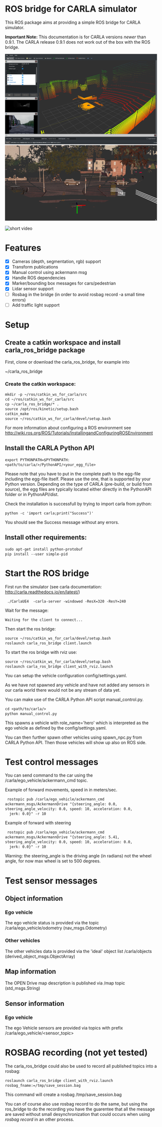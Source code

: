 
# ROS bridge for CARLA simulator

This ROS package aims at providing a simple ROS bridge for CARLA simulator.

__Important Note:__
This documentation is for CARLA versions *newer* than 0.9.1. The CARLA release 0.9.1
does not work out of the box with the ROS bridge.

![rviz setup](./assets/rviz_carla_default.png "rviz")
![depthcloud](./assets/depth_cloud_and_lidar.png "depthcloud")

![short video](https://youtu.be/S_NoN2GBtdY)


# Features

- [x] Cameras (depth, segmentation, rgb) support
- [x] Transform publications
- [x] Manual control using ackermann msg
- [x] Handle ROS dependencies
- [x] Marker/bounding box messages for cars/pedestrian
- [x] Lidar sensor support
- [ ] Rosbag in the bridge (in order to avoid rosbag record -a small time errors)
- [ ] Add traffic light support

# Setup

## Create a catkin workspace and install carla_ros_bridge package

First, clone or download the carla_ros_bridge, for example into

   ~/carla_ros_bridge

### Create the catkin workspace:

    mkdir -p ~/ros/catkin_ws_for_carla/src
    cd ~/ros/catkin_ws_for_carla/src
    cp ~/carla_ros_bridge/* .
    source /opt/ros/kinetic/setup.bash
    catkin_make
    source ~/ros/catkin_ws_for_carla/devel/setup.bash

For more information about configuring a ROS environment see
http://wiki.ros.org/ROS/Tutorials/InstallingandConfiguringROSEnvironment

## Install the CARLA Python API

    export PYTHONPATH=$PYTHONPATH:<path/to/carla/>/PythonAPI/<your_egg_file>

Please note that you have to put in the complete path to the egg-file including
the egg-file itself. Please use the one, that is supported by your Python version.
Depending on the type of CARLA (pre-build, or build from source), the egg files
are typically located either directly in the PythonAPI folder or in PythonAPI/dist.

Check the installation is successfull by trying to import carla from python:

    python -c 'import carla;print("Success")'

You should see the Success message without any errors.

## Install other requirements:

    sudo apt-get install python-protobuf
    pip install --user simple-pid


# Start the ROS bridge

First run the simulator (see carla documentation: http://carla.readthedocs.io/en/latest/)

     ./CarlaUE4  -carla-server -windowed -ResX=320 -ResY=240


Wait for the message:

    Waiting for the client to connect...

Then start the ros bridge:

    source ~/ros/catkin_ws_for_carla/devel/setup.bash
    roslaunch carla_ros_bridge client.launch

To start the ros bridge with rviz use:

    source ~/ros/catkin_ws_for_carla/devel/setup.bash
    roslaunch carla_ros_bridge client_with_rviz.launch

You can setup the vehicle configuration config/settings.yaml.

As we have not spawned any vehicle and have not added any sensors in our carla world there would not be any stream of data yet.

You can make use of the CARLA Python API script manual_control.py.
```
cd <path/to/carla/>
python manual_control.py
```
This spawns a vehicle with role_name='hero' which is interpreted as the ego
vehicle as defined by the config/settings.yaml.

You can then further spawn other vehicles using spawn_npc.py from CARLA Python API.
Then those vehicles will show up also on ROS side.

# Test control messages
You can send command to the car using the /carla/ego_vehicle/ackermann_cmd topic.

Example of forward movements, speed in in meters/sec.

     rostopic pub /carla/ego_vehicle/ackermann_cmd ackermann_msgs/AckermannDrive "{steering_angle: 0.0, steering_angle_velocity: 0.0, speed: 10, acceleration: 0.0,
      jerk: 0.0}" -r 10


Example of forward with steering

     rostopic pub /carla/ego_vehicle/ackermann_cmd ackermann_msgs/AckermannDrive "{steering_angle: 5.41, steering_angle_velocity: 0.0, speed: 10, acceleration: 0.0,
      jerk: 0.0}" -r 10

  Warning: the steering_angle is the driving angle (in radians) not the wheel angle, for now max wheel is set to 500 degrees.

# Test sensor messages

## Object information

### Ego vehicle

The ego vehicle status is provided via the topic /carla/ego_vehicle/odometry (nav_msgs.Odometry)

### Other vehicles

The other vehicles data is provided via the 'ideal' object list /carla/objects (derived_object_msgs.ObjectArray)

## Map information

The OPEN Drive map description is published via /map topic (std_msgs.String)

## Sensor information

### Ego vehicle
The ego Vehicle sensors are provided via topics with prefix /carla/ego_vehicle/<sensor_topic>


# ROSBAG recording (not yet tested)

The carla_ros_bridge could also be used to record all published topics into a rosbag:

    roslaunch carla_ros_bridge client_with_rviz.launch rosbag_fname:=/tmp/save_session.bag

This command will create a rosbag /tmp/save_session.bag

You can of course also use rosbag record to do the same, but using the ros_bridge to do the recording you have the guarentee that all the message are saved without small desynchronization that could occurs when using *rosbag record* in an other process.
